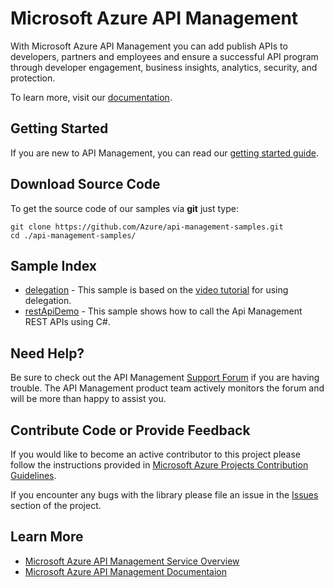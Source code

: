# Microsoft Azure API Management

With Microsoft Azure API Management you can add publish APIs to developers, partners and employees and ensure a successful API program through developer engagement, business insights, analytics, security, and protection.

To learn more, visit our [documentation](http://azure.microsoft.com/en-us/documentation/services/api-management/).

## Getting Started

If you are new to API Management, you can read our [getting started guide](http://azure.microsoft.com/en-us/documentation/articles/api-management-get-started/).

## Download Source Code

To get the source code of our samples via **git** just type:

    git clone https://github.com/Azure/api-management-samples.git
    cd ./api-management-samples/

## Sample Index
-	[delegation](./delegation) - This sample is based on the [video tutorial](https://www.youtube.com/watch?v=z2pU_aHphbw&index=9&list=PL8nfc9haGeb4khJEFcDU9Lluit5nYlB3a) for using delegation.
-	[restApiDemo](./restApiDemo) - This sample shows how to call the Api Management REST APIs using C#.


## Need Help?

Be sure to check out the API Management [Support Forum](http://go.microsoft.com/fwlink/?linkid=398235&clcid=0x409) if you are having trouble. The API Management product team actively monitors the forum and will be more than happy to assist you.

## Contribute Code or Provide Feedback

If you would like to become an active contributor to this project please follow the instructions provided in [Microsoft Azure Projects Contribution Guidelines](http://azure.github.com/guidelines.html).

If you encounter any bugs with the library please file an issue in the [Issues](https://github.com/Azure/azure-api-management-samples/issues) section of the project.

## Learn More
* [Microsoft Azure API Management Service Overview](http://azure.microsoft.com/en-us/services/api-management/)
* [Microsoft Azure API Management Documentaion](http://azure.microsoft.com/en-us/documentation/services/api-management/)
